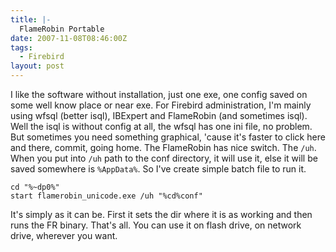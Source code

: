 ```yaml
---
title: |-
  FlameRobin Portable
date: 2007-11-08T08:46:00Z
tags:
  - Firebird
layout: post
---
```

I like the software without installation, just one exe, one config saved on some well know place or near exe. For Firebird administration, I'm mainly using wfsql (better isql), IBExpert and FlameRobin (and sometimes isql). Well the isql is without config at all, the wfsql has one ini file, no problem. But sometimes you need something graphical, 'cause it's faster to click here and there, commit, going home. The FlameRobin has nice switch. The `/uh`. When you put into `/uh` path to the conf directory, it will use it, else it will be saved somewhere is `%AppData%`. So I've create simple batch file to run it.

```text
cd "%~dp0%"
start flamerobin_unicode.exe /uh "%cd%conf"
```

It's simply as it can be. First it sets the dir where it is as working and then runs the FR binary. That's all. You can use it on flash drive, on network drive, wherever you want.